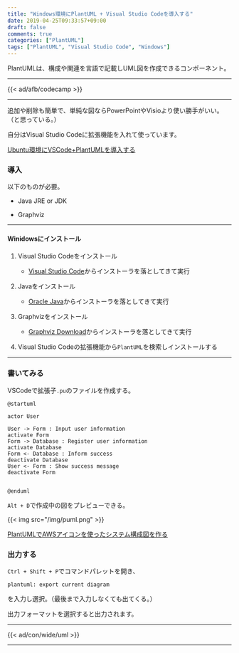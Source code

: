 ```yaml
---
title: "Windows環境にPlantUML + Visual Studio Codeを導入する"
date: 2019-04-25T09:33:57+09:00
draft: false
comments: true
categories: ["PlantUML"]
tags: ["PlantUML", "Visual Studio Code", "Windows"]
---
```


PlantUMLは、構成や関連を言語で記載しUML図を作成できるコンポーネント。

 <!--more-->

---

{{< ad/afb/codecamp >}}

---

追加や削除も簡単で、単純な図ならPowerPointやVisioより使い勝手がいい。（と思っている。）

自分はVisual Studio Codeに拡張機能を入れて使っています。

[Ubuntu環境にVSCode+PlantUMLを導入する](https://www.ted027.com/post/puml-ubu)

### 導入

以下のものが必要。

- Java JRE or JDK

- Graphviz

---

#### Winidowsにインストール

1. Visual Studio Codeをインストール
    - [Visual Studio Code](https://code.visualstudio.com/)からインストーラを落としてきて実行

2. Javaをインストール
    - [Oracle Java](https://www.java.com/ja/download/)からインストーラを落としてきて実行

3. Graphvizをインストール
    - [Graphviz Download](http://www.graphviz.org/download/)からインストーラを落としてきて実行

4. Visual Studio Codeの拡張機能から`PlantUML`を検索しインストールする

---

### 書いてみる

VSCodeで拡張子`.pu`のファイルを作成する。

```sample.pu
@startuml

actor User

User -> Form : Input user information
activate Form
Form -> Database : Register user information
activate Database
Form <- Database : Inform success
deactivate Database
User <- Form : Show success message
deactivate Form


@enduml
```

`Alt + D`で作成中の図をプレビューできる。

{{< img src="/img/puml.png" >}}

[PlantUMLでAWSアイコンを使ったシステム構成図を作る](https://www.ted027.com/post/puml-aws)

### 出力する

`Ctrl + Shift + P`でコマンドパレットを開き、

```
plantuml: export current diagram
```

を入力し選択。（最後まで入力しなくても出てくる。）

出力フォーマットを選択すると出力されます。

---

{{< ad/con/wide/uml >}}

---